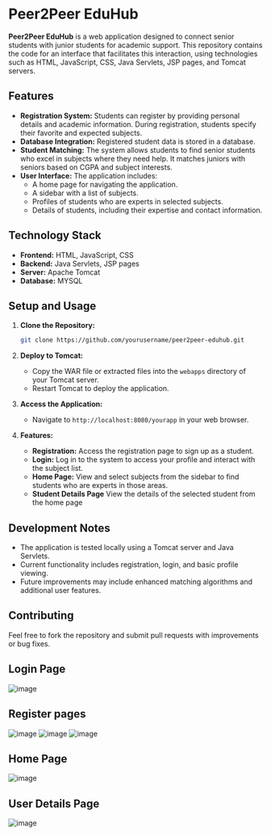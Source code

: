
# Peer2Peer EduHub

**Peer2Peer EduHub** is a web application designed to connect senior students with junior students for academic support. This repository contains the code for an interface that facilitates this interaction, using technologies such as HTML, JavaScript, CSS, Java Servlets, JSP pages, and Tomcat servers.

## Features

- **Registration System:** Students can register by providing personal details and academic information. During registration, students specify their favorite and expected subjects.
- **Database Integration:** Registered student data is stored in a database.
- **Student Matching:** The system allows students to find senior students who excel in subjects where they need help. It matches juniors with seniors based on CGPA and subject interests.
- **User Interface:** The application includes:
  - A home page for navigating the application.
  - A sidebar with a list of subjects.
  - Profiles of students who are experts in selected subjects.
  - Details of students, including their expertise and contact information.

## Technology Stack

- **Frontend:** HTML, JavaScript, CSS
- **Backend:** Java Servlets, JSP pages
- **Server:** Apache Tomcat
- **Database:** MYSQL

## Setup and Usage

1. **Clone the Repository:**
   ```bash
   git clone https://github.com/yourusername/peer2peer-eduhub.git
   ```

2. **Deploy to Tomcat:**
   - Copy the WAR file or extracted files into the `webapps` directory of your Tomcat server.
   - Restart Tomcat to deploy the application.

3. **Access the Application:**
   - Navigate to `http://localhost:8080/yourapp` in your web browser.

4. **Features:**
   - **Registration:** Access the registration page to sign up as a student.
   - **Login:** Log in to the system to access your profile and interact with the subject list.
   - **Home Page:** View and select subjects from the sidebar to find students who are experts in those areas.
   - **Student Details Page** View the details of the selected student from the home page

## Development Notes

- The application is tested locally using a Tomcat server and Java Servlets.
- Current functionality includes registration, login, and basic profile viewing.
- Future improvements may include enhanced matching algorithms and additional user features.

## Contributing

Feel free to fork the repository and submit pull requests with improvements or bug fixes.



## Login Page 
![image](https://github.com/user-attachments/assets/8dc49cf9-8ce8-4f0f-ad02-ec9414fb7258)

## Register pages
![image](https://github.com/user-attachments/assets/a21413f5-4121-4d3d-bfff-0c9ea2bfff70)
![image](https://github.com/user-attachments/assets/f45f17e2-1b34-4ec4-a4dd-815404d3df56)
![image](https://github.com/user-attachments/assets/8c1c09ce-d464-42d0-9c94-f875de070c7c)


## Home Page
![image](https://github.com/user-attachments/assets/22f8111f-b9b1-40b2-84de-43ed150ccd25)

## User Details Page
![image](https://github.com/user-attachments/assets/7a877c78-13d5-4568-a27b-c8fa3e52773d)





